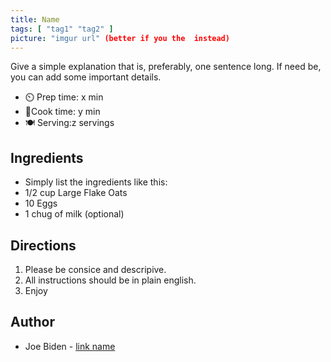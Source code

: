 ```yaml
---
title: Name 
tags: [ "tag1" "tag2" ]
picture: "imgur url" (better if you the  instead)
---
```


Give a simple explanation that is, preferably, one sentence long.
If need be, you can add some important details.

- ⏲️ Prep time: x min
- 🍳Cook time: y min
- 🍽️ Serving:z servings

## Ingredients
- Simply list the ingredients like this:
- 1/2 cup Large Flake Oats
- 10 Eggs
- 1 chug of milk (optional)

## Directions
1. Please be consice and descripive.
2. All instructions should be in plain english.
3. Enjoy

## Author
- Joe Biden - [link name](url)
